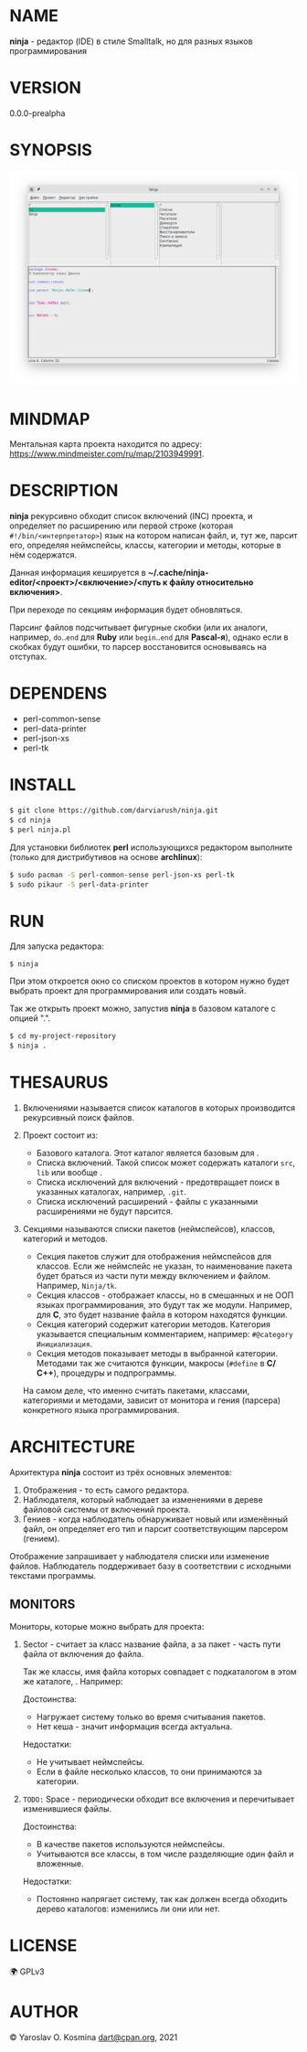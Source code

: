 # NAME

**ninja** - редактор (IDE) в стиле Smalltalk, но для разных языков программирования

# VERSION

0.0.0-prealpha

# SYNOPSIS

![ninja main window](share/screenshot/ninja-pl.png)

# MINDMAP

Ментальная карта проекта находится по адресу: https://www.mindmeister.com/ru/map/2103949991.

# DESCRIPTION

**ninja** рекурсивно обходит список включений (INC) проекта, и определяет по расширению или первой строке (которая `#!/bin/<интерпретатор>`) язык на котором написан файл, и, тут же, парсит его, определяя неймспейсы, классы, категории и методы, которые в нём содержатся.

Данная информация кешируется в __~/.cache/ninja-editor/<проект>/<включение>/<путь к файлу относительно включения>__.

При переходе по секциям информация будет обновляться.

Парсинг файлов подсчитывает фигурные скобки (или их аналоги, например, `do`..`end` для __Ruby__ или `begin`..`end` для __Pascal-я__), однако если в скобках будут ошибки, то парсер восстановится основываясь на отступах.

# DEPENDENS

* perl-common-sense
* perl-data-printer
* perl-json-xs
* perl-tk

# INSTALL

```sh
$ git clone https://github.com/darviarush/ninja.git
$ cd ninja
$ perl ninja.pl
```

Для установки библиотек **perl** использующихся редактором выполните (только для дистрибутивов на основе **archlinux**):

```sh
$ sudo pacman -S perl-common-sense perl-json-xs perl-tk
$ sudo pikaur -S perl-data-printer
```

# RUN

Для запуска редактора:

```
$ ninja
```

При этом откроется окно со списком проектов в котором нужно будет выбрать проект для программирования или создать новый.

Так же открыть проект можно, запустив **ninja** в базовом каталоге c опцией ".".

```sh
$ cd my-project-repository
$ ninja .
```

# THESAURUS

1. Включениями называется список каталогов в которых производится рекурсивный поиск файлов.

2. Проект состоит из:

	* Базового каталога. Этот каталог является базовым для .
	* Списка включений. Такой список может содержать каталоги `src`, `lib` или вообще .
	* Списка исключений для включений - предотвращает поиск в указанных каталогах, например, `.git`.
	* Списка исключений расширений - файлы с указанными расширениями не будут парсится.

3. Секциями называются списки пакетов (неймспейсов), классов, категорий и методов.

	* Секция пакетов служит для отображения неймспейсов для классов. Если же неймспейс не указан, то наименование пакета будет браться из части пути между включением и файлом. Например, `Ninja/tk`.
	* Секция классов - отображает классы, но в смешанных и не ООП языках программирования, это будут так же модули. Например, для __C__, это будет название файла в котором находятся функции.
	* Секция категорий содержит категории методов. Категория указывается специальным комментарием, например: `#@category Инициализация`.
	* Секция методов показывает методы в выбранной категории. Методами так же считаются функции, макросы (`#define` в __С/С++__), процедуры и подпрограммы.

	На самом деле, что именно считать пакетами, классами, категориями и методами, зависит от монитора и гения (парсера) конкретного языка программирования.

# ARCHITECTURE

Архитектура **ninja** состоит из трёх основных элементов:

1. Отображения - то есть самого редактора.
2. Наблюдателя, который наблюдает за изменениями в дереве файловой системы от включений проекта.
3. Гениев - когда наблюдатель обнаруживает новый или изменённый файл, он определяет его тип и парсит соответствующим парсером (гением).

Отображение запрашивает у наблюдателя списки или изменение файлов. Наблюдатель поддерживает базу в соответствии с исходными текстами программы.

## MONITORS

Мониторы, которые можно выбрать для проекта:

1. Sector - считает за класс название файла, а за пакет - часть пути файла от включения до файла.
	
	Так же классы, имя файла которых совпадает с подкаталогом в этом же каталоге, .
	Например:
	
	Достоинства:
	
	* Нагружает систему только во время считывания пакетов.
	* Нет кеша - значит информация всегда актуальна.
	
	Недостатки:
	
	* Не учитывает неймспейсы.
	* Если в файле несколько классов, то они принимаются за категории.

2. `TODO:` Space - периодически обходит все включения и перечитывает изменившиеся файлы.

	Достоинства:
	
	* В качестве пакетов используются неймспейсы.
	* Учитываются все классы, в том числе разделяющие один файл и вложенные.
	
	Недостатки:
	
	* Постоянно напрягает систему, так как должен всегда обходить дерево каталогов: изменились ли они или нет.

# LICENSE

🌍 GPLv3

# AUTHOR

© Yaroslav O. Kosmina <dart@cpan.org>, 2021
